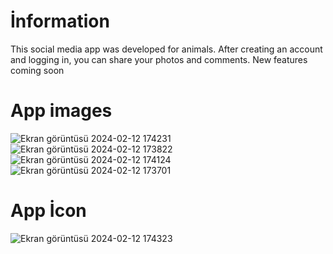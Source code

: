 # İnformation
This social media app was developed for animals. 
After creating an account and logging in, you can share your photos and comments. 
New features coming soon


# App images
![Ekran görüntüsü 2024-02-12 174231](https://github.com/meryemarpaci/SocialPet/assets/51757833/7ad051b6-4492-46af-8850-84b735611ef6)
![Ekran görüntüsü 2024-02-12 173822](https://github.com/meryemarpaci/SocialPet/assets/51757833/479f322a-c60b-453e-b2d2-cd324b501a2e)
![Ekran görüntüsü 2024-02-12 174124](https://github.com/meryemarpaci/SocialPet/assets/51757833/69182e5d-56ca-4992-9473-e35b89aabaf6)
![Ekran görüntüsü 2024-02-12 173701](https://github.com/meryemarpaci/SocialPet/assets/51757833/a65f80b9-8f09-4f5d-88b4-41a0bbe2dfd8)


# App İcon

![Ekran görüntüsü 2024-02-12 174323](https://github.com/meryemarpaci/SocialPet/assets/51757833/76d07fbb-df5e-45f7-99ce-07fd6a62c755)
